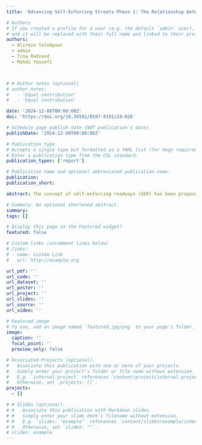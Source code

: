 ```yaml
---
title: 'Advancing Self-Enforcing Streets Phase 1: The Relationship between Roadway Environment and Crash Severity'

# Authors
# If you created a profile for a user (e.g. the default `admin` user), write the username (folder name) here
# and it will be replaced with their full name and linked to their profile.
authors:
  - Alireza Talebpour
  - admin
  - Tina Radvand
  - Mahdi Yousefi



# # Author notes (optional)
# author_notes:
#   - 'Equal contribution'
#   - 'Equal contribution'

date: '2024-12-08T00:00:00Z'
doi: 'https://doi.org/10.36501/0197-9191/24-026'

# Schedule page publish date (NOT publication's date).
publishDate: '2024-12-08T00:00:00Z'

# Publication type.
# Accepts a single type but formatted as a YAML list (for Hugo requirements).
# Enter a publication type from the CSL standard.
publication_types: ['report']

# Publication name and optional abbreviated publication name.
publication: 
publication_short: 

abstract: The concept of self-enforcing roadways (SER) has been proposed as a speed management strategy to achieve harmony in drivers’ speed selection and to address safety issues associated with excessive speeding. While numerous examples of SER implementation exist outside of the United States (particularly in European countries), this concept is fairly new in the United States. Only a few states in the U.S. have explored the possibility of implementing SER and evaluated its potential impacts on roadway safety. Accordingly, this study aims at (1) providing a comprehensive review of the literature on SER implementation and impact assessment across the world and (2) examining how roadway elements influence operating speeds and, consequently, crash outcomes, in Illinois, shedding light on the potential impact of roadway design and features on crash severity. A specific before-and-after study is required to analyze carefully the impacts of various SER strategies on safety in the state of Illinois.

# Summary. An optional shortened abstract.
summary: 
tags: []

# Display this page in the Featured widget?
featured: false

# Custom links (uncomment lines below)
# links:
# - name: Custom Link
#   url: http://example.org

url_pdf: ''
url_code: ''
url_dataset: ''
url_poster: ''
url_project: ''
url_slides: ''
url_source: ''
url_video: ''

# Featured image
# To use, add an image named `featured.jpg/png` to your page's folder.
image:
  caption: ''
  focal_point: ''
  preview_only: false

# Associated Projects (optional).
#   Associate this publication with one or more of your projects.
#   Simply enter your project's folder or file name without extension.
#   E.g. `internal-project` references `content/project/internal-project/index.md`.
#   Otherwise, set `projects: []`.
projects:
  - []

# # Slides (optional).
# #   Associate this publication with Markdown slides.
# #   Simply enter your slide deck's filename without extension.
# #   E.g. `slides: "example"` references `content/slides/example/index.md`.
# #   Otherwise, set `slides: ""`.
# slides: example
---
```


<!-- {{% callout note %}}
Click the _Cite_ button above to demo the feature to enable visitors to import publication metadata into their reference management software.
{{% /callout %}}

{{% callout note %}}
Create your slides in Markdown - click the _Slides_ button to check out the example.
{{% /callout %}} -->

<!-- Add the publication's **full text** or **supplementary notes** here. You can use rich formatting such as including [code, math, and images](https://docs.hugoblox.com/content/writing-markdown-latex/). -->
